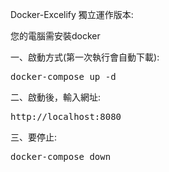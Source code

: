 Docker-Excelify 獨立運作版本:

您的電腦需安裝docker

一、啟動方式(第一次執行會自動下載):
<pre>
docker-compose up -d
</pre>

二、啟動後，輸入網址:
<pre>
http://localhost:8080
</pre>

三、要停止:
<pre>
docker-compose down
</pre>
